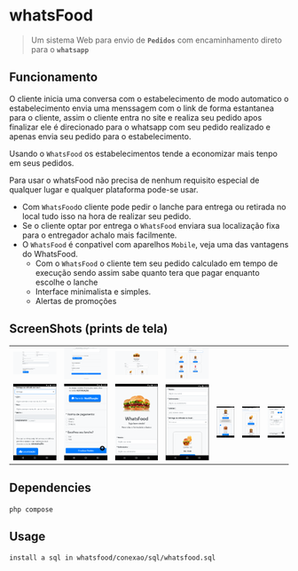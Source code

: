 # whatsFood

> Um sistema Web para envio de <b>`Pedidos`</b> com encaminhamento direto para o  <b>`whatsapp`</b> 

## Funcionamento

O cliente inicia uma conversa com o estabelecimento de modo automatico o estabelecimento envia uma menssagem com o link de forma estantanea para o cliente, assim o cliente entra no site e realiza seu pedido apos finalizar ele é direcionado para o whatsapp com seu pedido realizado e apenas envia seu pedido para o estabelecimento.

Usando o `WhatsFood` os estabelecimentos tende a economizar mais tenpo em seus pedidos.

Para usar o whatsFood não precisa de nenhum requisito especial de qualquer lugar e qualquer plataforma pode-se usar.

- Com  `WhatsFood`o cliente pode pedir o lanche para entrega ou retirada no local tudo isso na hora de realizar seu pedido.
- Se o cliente optar por entrega o `WhatsFood` enviara sua localização fixa para o entregador achalo mais facilmente.
- O `WhatsFood` é conpativel com aparelhos `Mobile`, veja uma das vantagens do WhatsFood.
    - Com o `WhatsFood` o cliente tem seu pedido calculado em tempo de execução sendo assim sabe quanto tera que pagar enquanto escolhe         o lanche
    - Interface minimalista e simples.
    - Alertas de promoções
    
## ScreenShots (prints de tela)

<table>
  <tr>
    <td>
      <img src="printstela/webDesktopEndereco.PNG">
    </td>
    <td>
      <img src="printstela/webDesktopFim.PNG">
    </td>
    <td>
      <img src="printstela/webDesktopInicio.PNG">
    </td>
      <td>
      <img src="printstela/webDesktopRetirada.PNG">
    </td>
   </tr>
   <tr>
      <td>
      <img src="printstela/webMobileEntrega.PNG">
    </td>
      <td>
      <img src="printstela/webMobileFim.PNG">
    </td>
      <td>
      <img src="printstela/webMobileInicio.PNG">
    </td>
      <td>
      <img src="printstela/webMobileMeio.PNG">
    </td>
      <td>
      <img src="printstela/webMobilePedido.PNG">
    </td>
      <td>
      <img src="printstela/webMobileRetirada.PNG">
    </td>
      <td>
      <img src="printstela/webMobileTotal.PNG">
    </td>
  </tr>
</table>


## Dependencies

```
php compose
```

## Usage

```
install a sql in whatsfood/conexao/sql/whatsfood.sql
```
